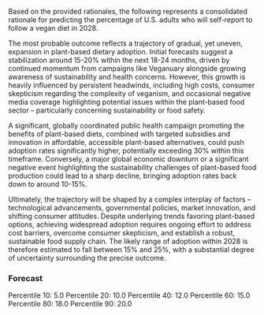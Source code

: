 Based on the provided rationales, the following represents a consolidated rationale for predicting the percentage of U.S. adults who will self-report to follow a vegan diet in 2028.

The most probable outcome reflects a trajectory of gradual, yet uneven, expansion in plant-based dietary adoption. Initial forecasts suggest a stabilization around 15-20% within the next 18-24 months, driven by continued momentum from campaigns like Veganuary alongside growing awareness of sustainability and health concerns. However, this growth is heavily influenced by persistent headwinds, including high costs, consumer skepticism regarding the complexity of veganism, and occasional negative media coverage highlighting potential issues within the plant-based food sector – particularly concerning sustainability or food safety. 

A significant, globally coordinated public health campaign promoting the benefits of plant-based diets, combined with targeted subsidies and innovation in affordable, accessible plant-based alternatives, could push adoption rates significantly higher, potentially exceeding 30% within this timeframe. Conversely, a major global economic downturn or a significant negative event highlighting the sustainability challenges of plant-based food production could lead to a sharp decline, bringing adoption rates back down to around 10-15%. 

Ultimately, the trajectory will be shaped by a complex interplay of factors – technological advancements, governmental policies, market innovation, and shifting consumer attitudes. Despite underlying trends favoring plant-based options, achieving widespread adoption requires ongoing effort to address cost barriers, overcome consumer skepticism, and establish a robust, sustainable food supply chain. The likely range of adoption within 2028 is therefore estimated to fall between 15% and 25%, with a substantial degree of uncertainty surrounding the precise outcome.

### Forecast

Percentile 10: 5.0
Percentile 20: 10.0
Percentile 40: 12.0
Percentile 60: 15.0
Percentile 80: 18.0
Percentile 90: 20.0